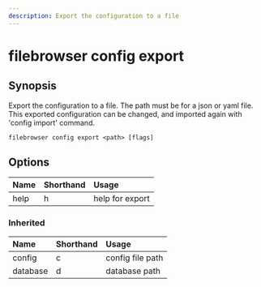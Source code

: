 ```yaml
---
description: Export the configuration to a file
---
```


# filebrowser config export

## Synopsis

Export the configuration to a file. The path must be for a json or yaml file. This exported configuration can be changed, and imported again with 'config import' command.

```text
filebrowser config export <path> [flags]
```

## Options

| Name | Shorthand | Usage |
| :--- | :--- | :--- |
| help | h | help for export |

### Inherited

| Name | Shorthand | Usage |
| :--- | :--- | :--- |
| config | c | config file path |
| database | d | database path |

